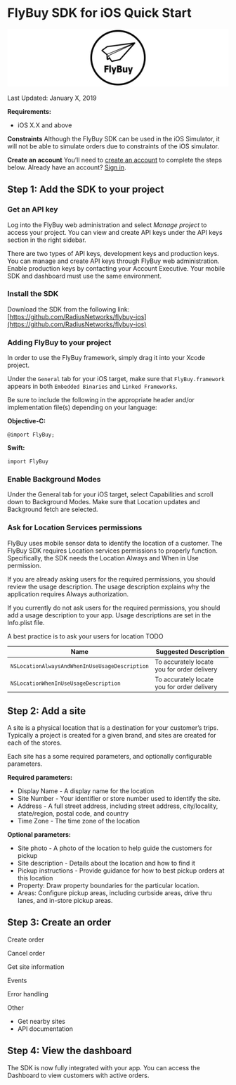 # FlyBuy SDK for iOS Quick Start

![FlyBuy logo](img/flybuy-heading.jpg)

Last Updated: January X, 2019

**Requirements:**

* iOS X.X and above

**Constraints**
Although the FlyBuy SDK can be used in the iOS Simulator, it will not be able to simulate orders due to constraints of the iOS simulator.

**Create an account**
You’ll need to [create an account](https://account.radiusnetworks.com/users/sign_up) to complete the steps below. Already have an account? [Sign in](http://flybuy.radiusnetworks.com/).

## Step 1: Add the SDK to your project

### Get an API key
Log into the FlyBuy web administration and select *Manage project* to access your project. You can view and create API keys under the API keys section in the right sidebar.

There are two types of API keys, development keys and production keys. You can manage and create API keys through FlyBuy web administration. Enable production keys by contacting your Account Executive. Your mobile SDK and dashboard must use the same environment.

### Install the SDK
Download the SDK from the following link: [https://github.com/RadiusNetworks/flybuy-ios](https://github.com/RadiusNetworks/flybuy-ios)

### Adding FlyBuy to your project
In order to use the FlyBuy framework, simply drag it into your Xcode project.

Under the `General` tab for your iOS target, make sure that `FlyBuy.framework` appears in both `Embedded Binaries` and `Linked Frameworks`.

Be sure to include the following in the appropriate header and/or implementation file(s) depending on your language:

**Objective-C:**

```
@import FlyBuy;
```

**Swift:**

```
import FlyBuy
```

### Enable Background Modes
Under the General tab for your iOS target, select Capabilities and scroll down to Background Modes. Make sure that Location updates and Background fetch are selected.

### Ask for Location Services permissions
FlyBuy uses mobile sensor data to identify the location of a customer.  The FlyBuy SDK requires Location services permissions to properly function. Specifically, the SDK needs the Location Always and When in Use permission.

If you are already asking users for the required permissions, you should review the usage description. The usage description explains why the application requires Always authorization.

If you currently do not ask users for the required permissions, you should add a usage description to your app. Usage descriptions are set in the Info.plist file.

A best practice is to ask your users for location TODO

Name  | Suggested Description
------------- | -------------
`NSLocationAlwaysAndWhenInUseUsageDescription`  | To accurately locate you for order delivery
`NSLocationWhenInUseUsageDescription`  | To accurately locate you for order delivery

## Step 2: Add a site
A site is a physical location that is a destination for your customer’s trips. Typically a project is created for a given brand, and sites are created for each of the stores.

Each site has a some required parameters, and optionally configurable parameters.

**Required parameters:**

* Display Name - A display name for the location
* Site Number - Your identifier or store number used to identify the site.
* Address - A full street address, including street address, city/locality, state/region, postal code, and country
* Time Zone - The time zone of the location

**Optional parameters:**

* Site photo - A photo of the location to help guide the customers for pickup
* Site description - Details about the location and how to find it
* Pickup instructions - Provide guidance for how to best pickup orders at this location
* Property: Draw property boundaries for the particular location.
* Areas: Configure pickup areas, including curbside areas, drive thru lanes, and in-store pickup areas.

## Step 3: Create an order
Create order

Cancel order

Get site information

Events

Error handling

Other

* Get nearby sites
* API documentation

## Step 4: View the dashboard
The SDK is now fully integrated with your app. You can access the Dashboard to view customers with active orders.
